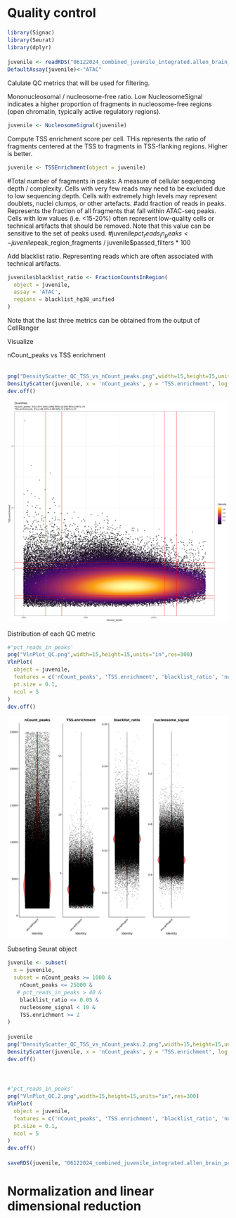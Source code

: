 # Quality control

```r
library(Signac)
library(Seurat)
library(dplyr)

juvenile <- readRDS("06122024_combined_juvenile_integrated.allen_brain_projection.rds")
DefaultAssay(juvenile)<-"ATAC"
```

Calulate QC metrics that will be used for filtering.

Mononucleosomal / nucleosome-free ratio.  Low NucleosomeSignal indicates a higher proportion of fragments in nucleosome-free regions (open chromatin, typically active regulatory regions).
```r
juvenile <- NucleosomeSignal(juvenile)
```
Compute TSS enrichment score per cell. THis represents the ratio of fragments centered at the TSS to fragments in TSS-flanking regions. Higher is better. 
```r
juvenile <- TSSEnrichment(object = juvenile)
```


#Total number of fragments in peaks: A measure of cellular sequencing depth / complexity. Cells with very few reads may need to be excluded due to low sequencing depth. Cells with extremely high levels may represent doublets, nuclei clumps, or other artefacts.
#add fraction of reads in peaks. Represents the fraction of all fragments that fall within ATAC-seq peaks. Cells with low values (i.e. <15-20%) often represent low-quality cells or technical artifacts that should be removed. Note that this value can be sensitive to the set of peaks used.
#juvenile$pct_reads_in_peaks <- juvenile$peak_region_fragments / juvenile$passed_filters * 100

Add blacklist ratio. Representing reads which are often associated with technical artifacts.
```r
juvenile$blacklist_ratio <- FractionCountsInRegion(
  object = juvenile, 
  assay = 'ATAC',
  regions = blacklist_hg38_unified
)
```


Note that the last three metrics can be obtained from the output of CellRanger

Visualize

nCount_peaks vs TSS enrichment
```r

png("DensityScatter_QC_TSS_vs_nCount_peaks.png",width=15,height=15,units="in",res=300)
DensityScatter(juvenile, x = 'nCount_peaks', y = 'TSS.enrichment', log_x = TRUE, quantiles = TRUE)
dev.off()
```
![alt text](https://github.com/jahaltom/Single-Cell-Analysis/blob/main/Seurat-Signac/scATAC/images/DensityScatter_QC_TSS_vs_nCount_peaks.png)

Distribution of each QC metric
```r
#'pct_reads_in_peaks'
png("VlnPlot_QC.png",width=15,height=15,units="in",res=300)
VlnPlot(
  object = juvenile,
  features = c('nCount_peaks', 'TSS.enrichment', 'blacklist_ratio', 'nucleosome_signal'),
  pt.size = 0.1,
  ncol = 5
)
dev.off()
```
![alt text](https://github.com/jahaltom/Single-Cell-Analysis/blob/main/Seurat-Signac/scATAC/images/VlnPlot_QC.png)

Subseting Seurat object
```r
juvenile <- subset(
  x = juvenile,
  subset = nCount_peaks >= 1000 &
    nCount_peaks <= 25000 &
   # pct_reads_in_peaks > 40 &
    blacklist_ratio <= 0.05 &
    nucleosome_signal < 10 &
    TSS.enrichment >= 2
)

juvenile
png("DensityScatter_QC_TSS_vs_nCount_peaks.2.png",width=15,height=15,units="in",res=300)
DensityScatter(juvenile, x = 'nCount_peaks', y = 'TSS.enrichment', log_x = TRUE, quantiles = TRUE)
dev.off()



#'pct_reads_in_peaks'
png("VlnPlot_QC.2.png",width=15,height=15,units="in",res=300)
VlnPlot(
  object = juvenile,
  features = c('nCount_peaks', 'TSS.enrichment', 'blacklist_ratio', 'nucleosome_signal'),
  pt.size = 0.1,
  ncol = 5
)
dev.off()

saveRDS(juvenile, "06122024_combined_juvenile_integrated.allen_brain_projection.filtered.rds")

```
# Normalization and linear dimensional reduction
